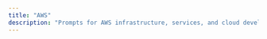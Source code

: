```yaml
---
title: "AWS"
description: "Prompts for AWS infrastructure, services, and cloud development."
---
```

